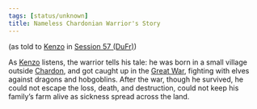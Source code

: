 ```yaml
---
tags: [status/unknown]
title: Nameless Chardonian Warrior's Story
---
```

(as told to [Kenzo](<../../../people/pcs/dunmar-fellowship/kenzo.md>) in [Session 57 (DuFr)](<../session-notes/session-57-dufr.md>))

As [Kenzo](<../../../people/pcs/dunmar-fellowship/kenzo.md>) listens, the warrior tells his tale: he was born in a small village outside [Chardon](<../../../gazetteer/west-coast/chardonian-empire/chardon/chardon.md>), and got caught up in the [Great War](<../../../events/1500s/great-war.md>), fighting with elves against dragons and hobgoblins. After the war, though he survived, he could not escape the loss, death, and destruction, could not keep his family’s farm alive as sickness spread across the land.